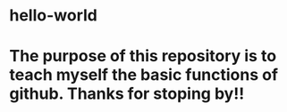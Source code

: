 # hello-world
# The purpose of this repository is to teach myself the basic functions of github. Thanks for stoping by!!
